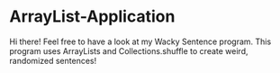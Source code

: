 # ArrayList-Application
Hi there! Feel free to have a look at my Wacky Sentence program. This program uses ArrayLists and Collections.shuffle to create weird, randomized sentences!

